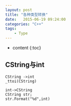 ```yaml
---
layout: post
title: "各种类型转换"
date:   2015-06-19 09:24:00 
categories: "C++"
tags: 
    - Type
---
```


* content
{:toc}

## CString与int  

	CString ->int     
	_ttoi(CString)  

	int->CString   
	CString str;   
	str.Format("%d",int)   
